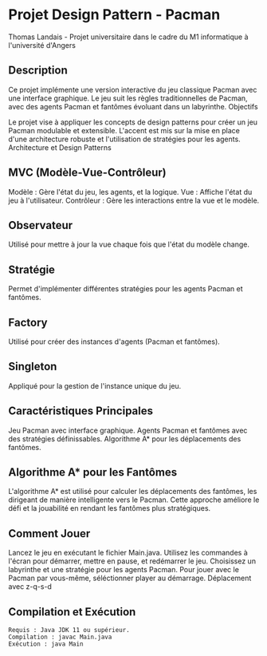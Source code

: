 # Projet Design Pattern - Pacman
Thomas Landais - Projet universitaire dans le cadre du M1 informatique à l'université d'Angers

## Description

Ce projet implémente une version interactive du jeu classique Pacman avec une interface graphique. Le jeu suit les règles traditionnelles de Pacman, avec des agents Pacman et fantômes évoluant dans un labyrinthe.
Objectifs

Le projet vise à appliquer les concepts de design patterns pour créer un jeu Pacman modulable et extensible. L'accent est mis sur la mise en place d'une architecture robuste et l'utilisation de stratégies pour les agents.
Architecture et Design Patterns

## MVC (Modèle-Vue-Contrôleur)

Modèle : Gère l'état du jeu, les agents, et la logique.
Vue : Affiche l'état du jeu à l'utilisateur.
Contrôleur : Gère les interactions entre la vue et le modèle.

## Observateur

Utilisé pour mettre à jour la vue chaque fois que l'état du modèle change.

## Stratégie

Permet d'implémenter différentes stratégies pour les agents Pacman et fantômes.

## Factory

Utilisé pour créer des instances d'agents (Pacman et fantômes).

## Singleton

Appliqué pour la gestion de l'instance unique du jeu.

## Caractéristiques Principales

Jeu Pacman avec interface graphique.
Agents Pacman et fantômes avec des stratégies définissables.
Algorithme A* pour les déplacements des fantômes.

## Algorithme A* pour les Fantômes

L'algorithme A* est utilisé pour calculer les déplacements des fantômes, les dirigeant de manière intelligente vers le Pacman. Cette approche améliore le défi et la jouabilité en rendant les fantômes plus stratégiques.

## Comment Jouer

Lancez le jeu en exécutant le fichier Main.java.
Utilisez les commandes à l'écran pour démarrer, mettre en pause, et redémarrer le jeu.
Choisissez un labyrinthe et une stratégie pour les agents Pacman.
Pour jouer avec le Pacman par vous-même, séléctionner player au démarrage. Déplacement avec z-q-s-d

## Compilation et Exécution

    Requis : Java JDK 11 ou supérieur.
    Compilation : javac Main.java
    Exécution : java Main
